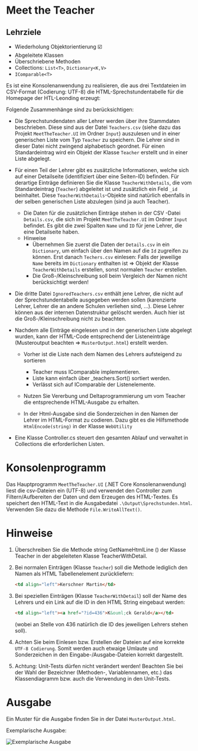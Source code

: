 # Meet the Teacher


## Lehrziele

*	Wiederholung Objektorientierung              :ballot_box_with_check:
*	Abgeleitete Klassen
*	Überschriebene Methoden
*	Collections: `List<T>`, `Dictionary<K,V>`
*	`IComparable<T>`

Es ist eine Konsolenanwendung zu realisieren, die aus drei Textdateien im CSV-Format (Codierung: UTF-8) die HTML-Sprechstundentabelle für die Homepage der HTL-Leonding erzeugt:

Folgende Zusammenhänge sind zu berücksichtigen:

* Die Sprechstundendaten aller Lehrer werden über ihre Stammdaten beschrieben. Diese sind aus der Datei `Teachers.csv` (siehe dazu das Projekt `MeetTheTeacher.UI` im Ordner `Input`) auszulesen und in einer generischen Liste vom Typ `Teacher` zu speichern. Die Lehrer sind in dieser Datei nicht zwingend alphabetisch geordnet. Für einen Standardeintrag wird ein Objekt der Klasse `Teacher` erstellt und in einer Liste abgelegt.

* Für einen Teil der Lehrer gibt es zusätzliche Informationen, welche sich auf einer Detailseite (identifiziert über eine Seiten-ID) befinden. Für derartige Einträge definieren Sie die Klasse `TeacherWithDetails`, die vom Standardeintrag (`Teacher`) abgeleitet ist und zusätzlich ein Feld `_id` beinhaltet. Diese `TeacherWithDetails`-Objekte sind natürlich ebenfalls in der selben generischen Liste abzulegen (sind ja auch Teacher).
  * Die Daten für die zusätzlichen Einträge stehen in der CSV -Datei `Details.csv`, die sich im Projekt `MeetTheTeacher.UI` im Ordner `Input` befindet. Es gibt die zwei Spalten `Name` und `ID` für jene Lehrer, die eine Detailseite haben. 
  * Hinweise
    * Übernehmen Sie zuerst die Daten der `Details.csv` in ein `Dictionary`, um einfach über den Namen auf die `Id` zugreifen zu können. Erst danach `Techers.csv` einlesen: Falls der jeweilige `Name` bereits im `Dictionary` enthalten ist => Objekt der Klasse `TeacherWithDetails` erstellen, sonst normalen `Teacher` erstellen.
    * Die Groß-/Kleinschreibung soll beim Vergleich der Namen nicht berücksichtigt werden!

* Die dritte Datei `IgnoredTeachers.csv` enthält jene Lehrer, die nicht auf der Sprechstundentabelle ausgegeben werden sollen (karenzierte Lehrer, Lehrer die an andere Schulen verliehen sind, ...). Diese Lehrer können aus der internen Datenstruktur gelöscht werden. Auch hier ist die Groß-/Kleinschreibung nicht zu beachten.

* Nachdem alle Einträge eingelesen und in der generischen Liste abgelegt wurden, kann der HTML-Code entsprechend der Listeneinträge (Musteroutput beachten => `MusterOutput.html`) erstellt werden.
  * Vorher ist die Liste nach dem Namen des Lehrers aufsteigend zu sortieren
    * Teacher muss IComparable<Teacher> implementieren.
    * Liste kann einfach über _teachers.Sort() sortiert werden.
    * Verlässt sich auf IComparable der Listenelemente.

  * Nutzen Sie Vererbung und Deltaprogrammierung um vom Teacher die entsprechende HTML-Ausgabe zu erhalten.
  * In der Html-Ausgabe sind die Sonderzeichen in den Namen der Lehrer im HTML-Format zu codieren. Dazu gibt es die Hilfsmethode `HtmlEncode(string)` in der Klasse `WebUtility`

* Eine Klasse Controller.cs steuert den gesamten Ablauf und verwaltet in Collections die erforderlichen Listen.

# Konsolenprogramm

Das Hauptprogramm `MeetTheTeacher.UI` (.NET Core Konsolenanwendung) liest die csv-Dateien ein (UTF-8) und verwendet den Controller zum Filtern/Aufbereiten der Daten und dem Erzeugen des HTML-Textes. Es speichert den HTML-Text in die Ausgabedatei `.\Output\Sprechstunden.html`. Verwenden Sie dazu die Methode `File.WriteAllText()`.

# Hinweise

1. Überschreiben Sie die Methode string GetNameHtmlLine () der Klasse Teacher in der abgeleiteten Klasse TeacherWithDetail. 
1. Bei normalen Einträgen (Klasse `Teacher`) soll die Methode lediglich den Namen als HTML Tabellenelement zurückliefern: 

    ``` html
    <td align="left">Kerschner Martin</td>
    ```


1. Bei speziellen Einträgen (Klasse `TeacherWithDetail`) soll der Name des Lehrers und ein Link auf die ID in den HTML String eingebaut werden: 

    ``` html
    <td align="left"><a href="?id=436">K&ouml;ck Gerald</a></td>
    ```
    
     (wobei an Stelle von 436 natürlich die ID des jeweiligen Lehrers stehen soll).

1. Achten Sie beim Einlesen bzw. Erstellen der Dateien auf eine korrekte `UTF-8 Codierung`. Somit werden auch etwaige Umlaute und Sonderzeichen in den Eingabe-/Ausgabe-Dateien korrekt dargestellt.

1. Achtung: Unit-Tests dürfen nicht verändert werden! Beachten Sie bei der Wahl der Bezeichner (Methoden-, Variablennamen, etc.) das Klassendiagramm bzw. auch die Verwendung in den Unit-Tests.


# Ausgabe
Ein Muster für die Ausgabe finden Sie in der Datei `MusterOutput.html`.

Exemplarische Ausgabe:

![Exemplarische Ausgabe](./images/sample-output.png)

